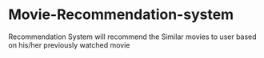 # Movie-Recommendation-system
Recommendation System will recommend the Similar movies to user based on his/her previously watched movie
